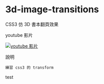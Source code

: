 3d-image-transitions
====================

CSS3 仿 3D 書本翻頁效果


youtube 影片

[![youtube 影片](http://img.youtube.com/vi/ieyxXpgEBvw/0.jpg)](http://www.youtube.com/watch?v=ieyxXpgEBvw)

說明

    練習 css3 的 transform


test

